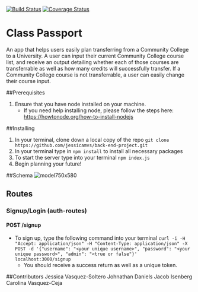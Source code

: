 [![Build Status](https://travis-ci.org/jessicamvs/back-end-project.svg?branch=master)](https://travis-ci.org/jessicamvs/back-end-project) [![Coverage Status](https://coveralls.io/repos/github/jessicamvs/back-end-project/badge.svg?branch=jessica-student-testing2)](https://coveralls.io/github/jessicamvs/back-end-project?branch=jessica-student-testing2)

# Class Passport
An app that helps users easily plan transferring from a Community College to a University. A user can input their current Community College course list, and receive an output detailing whether each of those courses are transferrable as well as how many credits will successfully transfer. If a Community College course is not transferrable, a user can easily change their course input.  

##Prerequisites
1. Ensure that you have node installed on your machine.
    - If you need help installing node, please follow the steps here: https://howtonode.org/how-to-install-nodejs

##Installing
1. In your terminal, clone down a local copy of the repo ```git clone https://github.com/jessicamvs/back-end-project.git```
2. In your terminal type in ```npm install``` to install all necessary packages
3. To start the server type into your terminal ```npm index.js```
3. Begin planning your future!

##Schema
![model750x580](https://cloud.githubusercontent.com/assets/13214336/22278630/de5f056e-e279-11e6-9818-1877aba883f4.png)

## Routes
### Signup/Login (auth-routes)
#### POST /signup
  - To sign up, type the following command into your terminal ```curl -i -H "Accept: application/json" -H "Content-Type: application/json" -X POST -d '{"username": "<your unique username>", "password": "<your unique password>", "admin": "<true or false"}' localhost:3000/signup```
    - You should receive a success return as well as a unique token.


##Contributors
    Jessica Vasquez-Soltero
    Johnathan Daniels
    Jacob Isenberg
    Carolina Vasquez-Ceja
